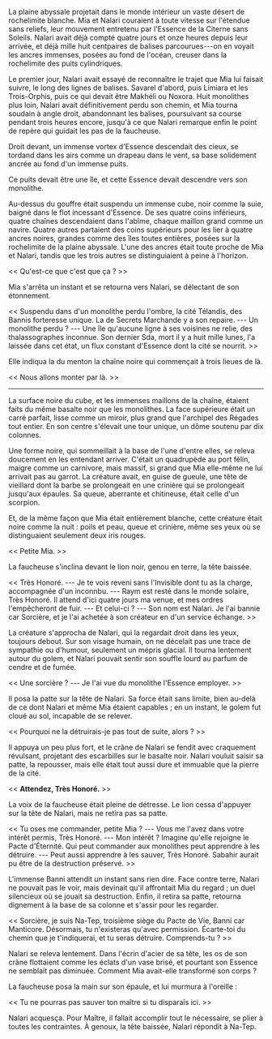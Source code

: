 La plaine abyssale projetait dans le monde intérieur un vaste désert de rochelimite blanche. Mia et Nalari couraient à toute vitesse sur l'étendue sans reliefs, leur mouvement entretenu par l'Essence de la Citerne sans Soleils. Nalari avait déjà compté quatre jours et onze heures depuis leur arrivée, et déjà mille huit centpaires de balises parcourues---on en voyait les ancres immenses, posées au fond de l'océan, creuser dans la rochelimite des puits cylindriques. 

Le premier jour, Nalari avait essayé de reconnaître le trajet que Mia lui faisait suivre, le long des lignes de balises. Savarel d'abord, puis Limiara et les Trois-Orphis, puis ce qui devait être Makhéli ou Noxora. Huit monolithes plus loin, Nalari avait définitivement perdu son chemin, et Mia tourna soudain à angle droit, abandonnant les balises, poursuivant sa course pendant trois heures encore, jusqu'à ce que Nalari remarque enfin le point de repère qui guidait les pas de la faucheuse. 

Droit devant, un immense vortex d'Essence descendait des cieux, se tordand dans les airs comme un drapeau dans le vent, sa base solidement ancrée au fond d'un immense puits. 

Ce puits devait être une île, et cette Essence devait descendre vers son monolithe.

Au-dessus du gouffre était suspendu un immense cube, noir comme la suie, baigné dans le flot incessant d'Essence. De ses quatre coins inférieurs, quatre chaînes descendaient dans l'abîme, chaque maillon grand comme un navire. Quatre autres partaient des coins supérieurs pour les lier à quatre ancres noires, grandes comme des îles toutes entières, posées sur la rochelimite de la plaine abyssale. L'une des ancres était toute proche de Mia et Nalari, tandis que les trois autres se distinguiaient à peine à l'horizon. 

<< Qu'est-ce que c'est que ça ? >>

Mia s'arrêta un instant et se retourna vers Nalari, se délectant de son étonnement. 

<< Suspendu dans d'un monolithe perdu l'ombre, la cité Télandis, des Bannis forteresse unique. La de Secrets Marchande y a son repaire.
--- Un monolithe perdu ?
--- Une île qu'aucune ligne à ses voisines ne relie, des thalassographes inconnue. Son dernier Sda, mort il y a huit mille lunes, l'a laissée dans cet état, un flux constant d'Essence dont la cité se nourrit. >>

Elle indiqua la du menton la chaîne noire qui commençait à trois lieues de là.

<< Nous allons monter par là. >>

***

La surface noire du cube, et les immenses maillons de la chaîne, étaient faits du même basalte noir que les monolithes. La face supérieure était un carré parfait, lisse comme un miroir, plus grand que l'archipel des Régades tout entier. En son centre s'élevait une tour unique, un dôme soutenu par dix colonnes. 

Une forme noire, qui sommeillait à la base de l'une d'entre elles, se releva doucement en les entendant arriver. C'était un quadrupède au port félin, maigre comme un carnivore, mais massif, si grand que Mia elle-même ne lui arrivait pas au garrot. La créature avait, en guise de gueule, une tête de vieillard dont la barbe se prolongeait en une crinière qui se prolongeait jusqu'aux épaules. Sa queue, aberrante et chitineuse, était celle d'un scorpion. 

Et, de la même façon que Mia était entièrement blanche, cette créature était noire comme la nuit : poils et peau, queue et crinière, même ses yeux où se distinguaient seulement deux iris rouges.

<< Petite Mia. >>

La faucheuse s'inclina devant le lion noir, genou en terre, la tête baissée.

<< Très Honoré. 
--- Je te vois reveni sans l'Invisible dont tu as la charge, accompagnée d'un inconnbu. 
--- Raym est resté dans le monde solaire, Très Honoré. Il attend d'ici quatre jours ma venue, et mes ordres l'empêcheront de fuir. 
--- Et celui-ci ?
--- Son nom est Nalari. Je l'ai bannie car Sorcière, et je l'ai achetée à son créateur en d'un service échange. >>

La créature s'approcha de Nalari, qui la regardait droit dans les yeux, toujours debout. Sur son visage humain, on ne décelait pas une trace de sympathie ou d'humour, seulement un mépris glacial. Il tourna lentement autour du golem, et Nalari pouvait sentir son souffle lourd au parfum de cendre et de fumée. 

<< Une sorcière ?
--- Je l'ai vue du monolithe l'Essence employer. >>

Il posa la patte sur la tête de Nalari. Sa force était sans limite, bien au-delà de ce dont Nalari et même Mia étaient capables ; en un instant, le golem fut cloué au sol, incapable de se relever. 

<< Pourquoi ne la détruirais-je pas tout de suite, alors ? >>

Il appuya un peu plus fort, et le crâne de Nalari se fendit avec craquement révulsant, projetant des escarbilles sur le basalte noir. Nalari vouluit saisir sa patte, la repousser, mais elle était tout aussi dure et immuable que la pierre de la cité.

<< **Attendez, Très Honoré.** >>

La voix de la faucheuse était pleine de détresse. Le lion cessa d'appuyer sur la tête de Nalari, mais ne retira pas sa patte.

<< Tu oses me commander, petite Mia ? 
--- Vous me l'avez dans votre intérêt permis, Très Honoré. 
--- Mon intérêt ? Imagine qu'elle rejoigne le Pacte d'Éternité. Qui peut commander aux monolithes peut apprendre à les détruire. 
--- Peut aussi apprendre à les sauver, Très Honoré. Sabahir aurait pu être de la destruction préservé. >>

L'immense Banni attendit un instant sans rien dire. Face contre terre, Nalari ne pouvait pas le voir, mais devinait qu'il affrontait Mia du regard ; un duel silencieux où se jouait sa destruction. Enfin, il retira sa patte, retourna dignement à la base de sa colonne et s'assir pour les regarder.

<< Sorcière, je suis Na-Tep, troisième siège du Pacte de Vie, Banni car Manticore. Désormais, tu n'existeras qu'avec permission. Écarte-toi du chemin que je t'indiquerai, et tu seras détruire. Comprends-tu ? >>

Nalari se releva lentement. Dans l'écrin d'acier de sa tête, les os de son crâne flottaient comme les éclats d'un vase brisé, et pourtant son Essence ne semblait pas diminuée. Comment Mia avait-elle transformé son corps ? 

La faucheuse posa la main sur son épaule, et lui murmura à l'oreille :

<< Tu ne pourras pas sauver ton maître si tu disparaîs ici. >>

Nalari acquesça. Pour Maître, il fallait accomplir tout le nécessaire, se plier à toutes les contraintes. À genoux, la tête baissée, Nalari répondit à Na-Tep.
